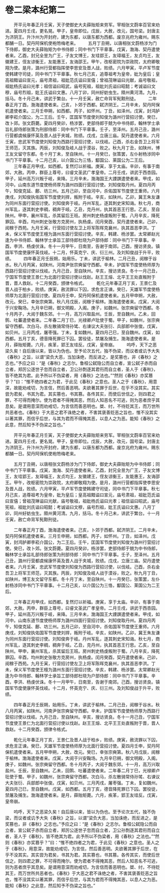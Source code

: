 # 卷二梁本纪第二

　　开平元年春正月壬寅，天子使御史大夫薛贻矩来劳军。宰相张文蔚率百官来劝进。夏四月壬戌，更名晃。甲子，皇帝即位。戊辰，大赦，改元，国号梁。封唐主为济阴王。升汴州为开封府，建为东都，以唐东都为西都。废京兆府为雍州。赐东都酺一日。契丹阿保机使袍笏梅老来。 　　五月丁丑朔，以唐相张文蔚杨涉为门下侍郎，御史大夫薛贻矩为中书侍郎；同中书门下平章事。戊寅，渤海、契丹遣使者来。乙酉，封兄全昱为广王，子友文博王，友珪郢王，友璋福王，友贞均王，友徽建王，侄友谅衡王，友能惠王，友诲邵王。甲午，改枢密院为崇政院，太府卿敬翔为使。是月，潞州行营都指挥使李思安及晋人战，败绩。六月甲寅，平卢军节度使韩建守司徒，同中书门下平章事。秋七月己亥，追尊祖考为皇帝，妣为皇后；皇高祖黯谥曰宣元，庙号肃祖，祖妣范氏谥曰宣僖；曾祖茂琳谥曰光献，庙号敬祖，祖妣杨氏谥曰光孝；祖信谥曰昭武，庙号宪祖，祖妣刘氏谥曰昭懿；考诚谥曰文穆，庙号烈祖，妣王氏谥曰文惠。八月丁卯，同州虸蚄虫生。隰州黄河清。九月，括马。冬十月己未，讲武于繁台。十一月壬寅，赦亡命背军髡黥刑徒。 　　二年春正月丁酉，渤海遣使者来。己亥，卜郊于西都。弑济阴王。二月辛未，契丹阿保机遣使者来。三月壬申朔，如西都。丙子，如怀州。丁丑，如泽州。戊寅，封鸿胪卿李崧介国公，为二王后。壬午，匡国军节度使刘知俊为潞州行营招讨使。癸巳，改卜郊。张文蔚薨。夏四月癸卯，杨涉罢，吏部侍郎于兢为中书侍郎，翰林学士承旨礼部侍郎张策为刑部侍郎：同中书门下平章事。壬子，至泽州。五月己丑，潞州行营都虞候康怀英及晋人战于夹城，败绩。戊戌，立唐三庙。契丹遣使者来。六月壬寅，忠武军节度使刘知俊为西路行营招讨使，以伐岐。己酉，杀右金吾卫上将军王师范，灭其族。丙辰，刘知俊及岐人战于漠谷，败之。秋九月丁丑，如陕州，博王友文留守东都。冬十月丁未，至自陕州。十一月癸巳，张策罢，左仆射杨涉同中书门下平章事。十二月己亥，以介国公为三恪，酅国公、莱国公为二王后。 　　三年春正月甲戌，如西都。复然灯以祈福。庚寅，享于太庙。辛卯，有事于南郊，大赦。丙申，群臣上尊号，曰睿文圣武广孝皇帝。二月壬戌，讲武于西杏园。甲子，延州高万兴叛于岐，来降。三月辛未，渤海国王大諲譔遣使者来。甲戌，如河中。山南东道节度使杨师厚为潞州四面行营招讨使。刘知俊取丹州。夏四月丙午，知俊克延、鄜、坊三州。五月己卯，至自河中，杀佑国军节度使王重师。六月庚戌，刘知俊执佑国军节度使刘捍，叛附于岐。辛亥，如陕州。乙卯，冀王朱友谦为同州东面行营招讨使。刘知俊奔于岐。丹州军乱，逐其刺史宋知诲。秋七月，商州军乱，逐其刺史李稠，稠奔于岐。乙丑，克丹州，执其首恶王行思。乙亥，至自陕州。甲申，襄州军乱，杀其留后王班。房州刺史杨虔叛附于蜀。八月辛亥，降死罪囚。辛酉，均州刺史张敬方克房州，执杨虔。闰月癸酉，契丹遣使者来。己卯，阅稼于西苑。九月壬寅，行营招讨使左卫上将军陈晖克襄州，执其首恶李洪。丁未，保义军节度使王檀为潞州东面行营招讨使。辛亥，韩建、杨涉罢。太常卿赵光逢为中书侍郎、翰林学士承旨工部侍郎杜晓为户部侍郎：同中书门下平章事。辛酉，李洪、杨虔伏诛。冬十一月甲午，日南至，告谢于南郊。己酉，搜访贤良。镇国军节度使康怀英伐岐。十二月，怀英克宁、庆、衍三州。及刘知俊战于升平，败绩。 　　四年春正月壬辰朔，始用乐。丁未，讲武于榆林。二月己丑，阅稼于谷水。秋八月丙寅，如陕州。河南尹张宗奭留守西都。辛未，护国军节度使杨师厚为西路行营招讨使以伐岐。九月己丑，至自陕州。辛亥，搜访贤良。冬十一月己丑，宁国军节度使王景仁为北面行营招讨使以伐赵。赵王王熔、北平王王处直叛附于晋，晋人救赵。十二月癸酉，颁律令格式。 　　乾化元年春正月丁亥，王景仁及晋人战于柏乡，败绩。庚寅，赦流罪以下囚，求危言正谏。癸巳，天雄军节度使杨师厚为北面行营招讨使。夏四月壬申，契丹阿保机遣使者来。五月甲申朔，大赦，改元。癸巳，幸张宗奭第。秋八月戊辰，阅稼于榆林。渤海遣使者来。戊寅，大阅于兴安鞠场。九月辛巳朔，御文明殿，入阁。庚子，如魏州。张宗奭留守西都。冬十月丙子，大阅于魏东郊。十一月，高万兴取盐州。壬辰，至自魏州。乙未，回鹘、吐蕃遣使者来。二年春二月丁巳，光禄卿卢玭使于蜀。甲子，如魏州，张宗奭留守西都。次白马，杀左散骑常侍孙骘、右谏议大夫张衍、兵部郎中张俊。戊寅，如贝州。三月丙戌，屠枣强。丁未，复如魏州。夏四月己巳，至自魏州。戊寅，如西都。五月丁亥，德音降死罪已下囚。罢役徒，禁屠及捕生。渤海遣使者来。是月，薛贻矩薨。六月，疾革，郢王友珪反。戊寅，皇帝崩。 　　呜呼，天下之恶梁久矣！自后唐以来，皆以为伪也。至予论次五代，独不伪梁，而议者或讥予大失《春秋》之旨，以谓“梁负大恶，当加诛绝，而反进之，是奖篡也，非《春秋》之志也。”予应之曰：“是《春秋》之志尔。鲁桓公弑隐公而自立者，宣公弑子赤而自立者，郑厉公逐世子忽而自立者，卫公孙剽逐其君衎而自立者，圣人于《春秋》，皆不绝其为君。此予所以不伪梁者，用《春秋》之法也。”“然则《春秋》亦奖篡乎？”曰：“惟不绝四者之为君，于此见《春秋》之意也。圣人之于《春秋》，用意深，故能劝戒切，为言信，然后善恶明。夫欲著其罪于后世，在乎不没其实。其实尝为君矣，书其为君。其实篡也，书其篡。各传其实，而使后世信之，则四君之罪，不可得而掩尔。使为君者不得掩其恶，然后人知恶名不可逃，则为恶者庶乎其息矣。是谓用意深而劝戒切，为言信而善恶明也。桀、纣，不待贬其王，而万世所共恶者也。《春秋》于大恶之君不诛绝之者，不害其褒善贬恶之旨也，惟不没其实以著其罪，而信乎后世，与其为君而不得掩其恶，以息人之为恶。能知《春秋》之此意，然后知予不伪梁之旨也。”

　　开平元年春正月壬寅，天子使御史大夫薛贻矩来劳军。宰相张文蔚率百官来劝进。夏四月壬戌，更名晃。甲子，皇帝即位。戊辰，大赦，改元，国号梁。封唐主为济阴王。升汴州为开封府，建为东都，以唐东都为西都。废京兆府为雍州。赐东都酺一日。契丹阿保机使袍笏梅老来。

　　五月丁丑朔，以唐相张文蔚杨涉为门下侍郎，御史大夫薛贻矩为中书侍郎；同中书门下平章事。戊寅，渤海、契丹遣使者来。乙酉，封兄全昱为广王，子友文博王，友珪郢王，友璋福王，友贞均王，友徽建王，侄友谅衡王，友能惠王，友诲邵王。甲午，改枢密院为崇政院，太府卿敬翔为使。是月，潞州行营都指挥使李思安及晋人战，败绩。六月甲寅，平卢军节度使韩建守司徒，同中书门下平章事。秋七月己亥，追尊祖考为皇帝，妣为皇后；皇高祖黯谥曰宣元，庙号肃祖，祖妣范氏谥曰宣僖；曾祖茂琳谥曰光献，庙号敬祖，祖妣杨氏谥曰光孝；祖信谥曰昭武，庙号宪祖，祖妣刘氏谥曰昭懿；考诚谥曰文穆，庙号烈祖，妣王氏谥曰文惠。八月丁卯，同州虸蚄虫生。隰州黄河清。九月，括马。冬十月己未，讲武于繁台。十一月壬寅，赦亡命背军髡黥刑徒。

　　二年春正月丁酉，渤海遣使者来。己亥，卜郊于西都。弑济阴王。二月辛未，契丹阿保机遣使者来。三月壬申朔，如西都。丙子，如怀州。丁丑，如泽州。戊寅，封鸿胪卿李崧介国公，为二王后。壬午，匡国军节度使刘知俊为潞州行营招讨使。癸巳，改卜郊。张文蔚薨。夏四月癸卯，杨涉罢，吏部侍郎于兢为中书侍郎，翰林学士承旨礼部侍郎张策为刑部侍郎：同中书门下平章事。壬子，至泽州。五月己丑，潞州行营都虞候康怀英及晋人战于夹城，败绩。戊戌，立唐三庙。契丹遣使者来。六月壬寅，忠武军节度使刘知俊为西路行营招讨使，以伐岐。己酉，杀右金吾卫上将军王师范，灭其族。丙辰，刘知俊及岐人战于漠谷，败之。秋九月丁丑，如陕州，博王友文留守东都。冬十月丁未，至自陕州。十一月癸巳，张策罢，左仆射杨涉同中书门下平章事。十二月己亥，以介国公为三恪，酅国公、莱国公为二王后。

　　三年春正月甲戌，如西都。复然灯以祈福。庚寅，享于太庙。辛卯，有事于南郊，大赦。丙申，群臣上尊号，曰睿文圣武广孝皇帝。二月壬戌，讲武于西杏园。甲子，延州高万兴叛于岐，来降。三月辛未，渤海国王大諲譔遣使者来。甲戌，如河中。山南东道节度使杨师厚为潞州四面行营招讨使。刘知俊取丹州。夏四月丙午，知俊克延、鄜、坊三州。五月己卯，至自河中，杀佑国军节度使王重师。六月庚戌，刘知俊执佑国军节度使刘捍，叛附于岐。辛亥，如陕州。乙卯，冀王朱友谦为同州东面行营招讨使。刘知俊奔于岐。丹州军乱，逐其刺史宋知诲。秋七月，商州军乱，逐其刺史李稠，稠奔于岐。乙丑，克丹州，执其首恶王行思。乙亥，至自陕州。甲申，襄州军乱，杀其留后王班。房州刺史杨虔叛附于蜀。八月辛亥，降死罪囚。辛酉，均州刺史张敬方克房州，执杨虔。闰月癸酉，契丹遣使者来。己卯，阅稼于西苑。九月壬寅，行营招讨使左卫上将军陈晖克襄州，执其首恶李洪。丁未，保义军节度使王檀为潞州东面行营招讨使。辛亥，韩建、杨涉罢。太常卿赵光逢为中书侍郎、翰林学士承旨工部侍郎杜晓为户部侍郎：同中书门下平章事。辛酉，李洪、杨虔伏诛。冬十一月甲午，日南至，告谢于南郊。己酉，搜访贤良。镇国军节度使康怀英伐岐。十二月，怀英克宁、庆、衍三州。及刘知俊战于升平，败绩。

　　四年春正月壬辰朔，始用乐。丁未，讲武于榆林。二月己丑，阅稼于谷水。秋八月丙寅，如陕州。河南尹张宗奭留守西都。辛未，护国军节度使杨师厚为西路行营招讨使以伐岐。九月己丑，至自陕州。辛亥，搜访贤良。冬十一月己丑，宁国军节度使王景仁为北面行营招讨使以伐赵。赵王王熔、北平王王处直叛附于晋，晋人救赵。十二月癸酉，颁律令格式。

　　乾化元年春正月丁亥，王景仁及晋人战于柏乡，败绩。庚寅，赦流罪以下囚，求危言正谏。癸巳，天雄军节度使杨师厚为北面行营招讨使。夏四月壬申，契丹阿保机遣使者来。五月甲申朔，大赦，改元。癸巳，幸张宗奭第。秋八月戊辰，阅稼于榆林。渤海遣使者来。戊寅，大阅于兴安鞠场。九月辛巳朔，御文明殿，入阁。庚子，如魏州。张宗奭留守西都。冬十月丙子，大阅于魏东郊。十一月，高万兴取盐州。壬辰，至自魏州。乙未，回鹘、吐蕃遣使者来。二年春二月丁巳，光禄卿卢玭使于蜀。甲子，如魏州，张宗奭留守西都。次白马，杀左散骑常侍孙骘、右谏议大夫张衍、兵部郎中张俊。戊寅，如贝州。三月丙戌，屠枣强。丁未，复如魏州。夏四月己巳，至自魏州。戊寅，如西都。五月丁亥，德音降死罪已下囚。罢役徒，禁屠及捕生。渤海遣使者来。是月，薛贻矩薨。六月，疾革，郢王友珪反。戊寅，皇帝崩。

　　呜呼，天下之恶梁久矣！自后唐以来，皆以为伪也。至予论次五代，独不伪梁，而议者或讥予大失《春秋》之旨，以谓“梁负大恶，当加诛绝，而反进之，是奖篡也，非《春秋》之志也。”予应之曰：“是《春秋》之志尔。鲁桓公弑隐公而自立者，宣公弑子赤而自立者，郑厉公逐世子忽而自立者，卫公孙剽逐其君衎而自立者，圣人于《春秋》，皆不绝其为君。此予所以不伪梁者，用《春秋》之法也。”“然则《春秋》亦奖篡乎？”曰：“惟不绝四者之为君，于此见《春秋》之意也。圣人之于《春秋》，用意深，故能劝戒切，为言信，然后善恶明。夫欲著其罪于后世，在乎不没其实。其实尝为君矣，书其为君。其实篡也，书其篡。各传其实，而使后世信之，则四君之罪，不可得而掩尔。使为君者不得掩其恶，然后人知恶名不可逃，则为恶者庶乎其息矣。是谓用意深而劝戒切，为言信而善恶明也。桀、纣，不待贬其王，而万世所共恶者也。《春秋》于大恶之君不诛绝之者，不害其褒善贬恶之旨也，惟不没其实以著其罪，而信乎后世，与其为君而不得掩其恶，以息人之为恶。能知《春秋》之此意，然后知予不伪梁之旨也。”
